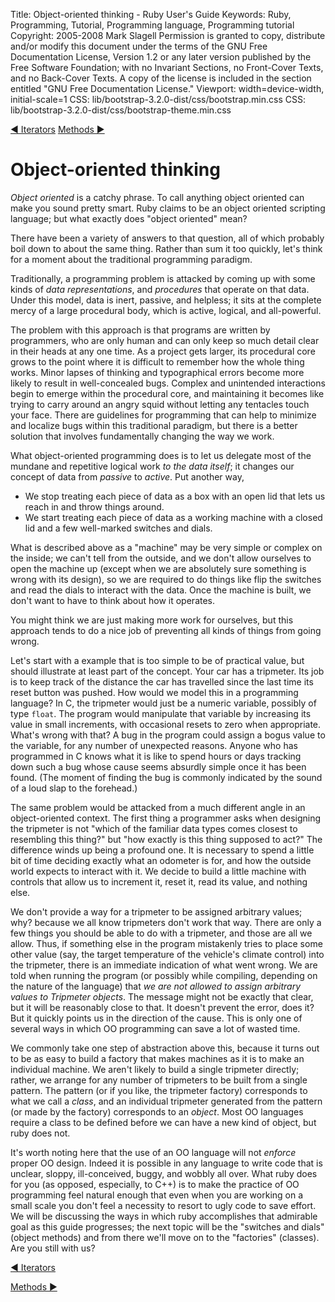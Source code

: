 Title: Object-oriented thinking - Ruby User's Guide
Keywords: Ruby, Programming, Tutorial, Programming language, Programming tutorial
Copyright: 2005-2008 Mark Slagell
           Permission is granted to copy, distribute and/or modify this document under the terms of the GNU Free Documentation License, Version 1.2 or any later version published by the Free Software Foundation; with no Invariant Sections, no Front-Cover Texts, and no Back-Cover Texts.
           A copy of the license is included in the section entitled "GNU Free Documentation License."
Viewport: width=device-width, initial-scale=1
CSS: lib/bootstrap-3.2.0-dist/css/bootstrap.min.css
CSS: lib/bootstrap-3.2.0-dist/css/bootstrap-theme.min.css

<div class="container">
<!-- Previous page -->
<a href="iterators.html" class="btn btn-default">&#9668; Iterators</a>
<!-- Next page -->
<a href="methods.html" class="btn btn-default">Methods &#9658;</a>

Object-oriented thinking
========================

*Object oriented* is a catchy phrase.  To call anything
object oriented can make you sound pretty smart.  Ruby claims to be
an object oriented scripting language; but what exactly does "object
oriented" mean?

There have been a variety of answers to that question, all of which
probably boil down to about the same thing.  Rather than sum it
too quickly, let's think for a moment about the traditional
programming paradigm.

Traditionally, a programming problem is attacked by coming up with
some kinds of *data representations*, and *procedures*
that operate on that data.  Under this model, data is inert,
passive, and helpless; it sits at the complete mercy of a large
procedural body, which is active, logical, and all-powerful.

The problem with this approach is that programs are written by
programmers, who are only human and can only keep so much detail clear
in their heads at any one time.  As a project gets larger, its
procedural core grows to the point where it is difficult to remember
how the whole thing works.  Minor lapses of thinking and
typographical errors become more likely to result in well-concealed
bugs.  Complex and unintended interactions begin to emerge within
the procedural core, and maintaining it becomes like trying to carry
around an angry squid without letting any tentacles touch your
face.  There are guidelines for programming that can help to
minimize and localize bugs within this traditional paradigm, but there
is a better solution that involves fundamentally changing the way we
work.

What object-oriented programming does is to let us delegate most of
the mundane and repetitive logical work *to the data itself*;
it changes our concept of data from *passive* to
*active*.  Put another way,

- We stop treating each piece of data as a box with an open lid
  that lets us reach in and throw things around.
- We start treating each piece of data as a working machine with
  a closed lid and a few well-marked switches and dials.

What is described above as a "machine" may be very simple or
complex on the inside; we can't tell from the outside, and we don't
allow ourselves to open the machine up (except when we are absolutely
sure something is wrong with its design), so we are required to do
things like flip the switches and read the dials to interact with the
data.  Once the machine is built, we don't want to have to
think about how it operates.

You might think we are just making more work for ourselves, but
this approach tends to do a nice job of preventing all kinds of things
from going wrong.

Let's start with a example that is too simple to be of practical
value, but should illustrate at least part of the concept.  Your
car has a tripmeter.  Its job is to keep track of the distance
the car has travelled since the last time its reset button was
pushed.  How would we model this in a programming language?
In C, the tripmeter would just be a numeric variable, possibly of type
`float`.  The program would manipulate that variable
by increasing its value in small increments, with occasional resets to
zero when appropriate.  What's wrong with that? A bug in
the program could assign a bogus value to the variable, for any number
of unexpected reasons.  Anyone who has programmed in C knows what
it is like to spend hours or days tracking down such a bug whose cause
seems absurdly simple once it has been found.  (The moment of
finding the bug is commonly indicated by the sound of a loud slap to
the forehead.)

The same problem would be attacked from a much different angle in
an object-oriented context.  The first thing a programmer asks
when designing the tripmeter is not "which of the familiar data types
comes closest to resembling this thing?" but "how exactly is this
thing supposed to act?" The difference winds up being a profound
one.  It is necessary to spend a little bit of time deciding
exactly what an odometer is for, and how the outside world expects to
interact with it.  We decide to build a little machine with
controls that allow us to increment it, reset it, read its value, and
nothing else.

We don't provide a way for a tripmeter to be assigned arbitrary
values; why? because we all know tripmeters don't work that way.
There are only a few things you should be able to do with a tripmeter,
and those are all we allow.  Thus, if something else in the
program mistakenly tries to place some other value (say, the target
temperature of the vehicle's climate control) into the tripmeter,
there is an immediate indication of what went wrong.  We are told
when running the program (or possibly while compiling, depending on
the nature of the language) that *we are not allowed to assign
arbitrary values to Tripmeter objects*.  The message might
not be exactly that clear, but it will be reasonably close to
that.  It doesn't prevent the error, does it? But it
quickly points us in the direction of the cause.  This is only
one of several ways in which OO programming can save a lot of wasted
time.

We commonly take one step of abstraction above this, because it
turns out to be as easy to build a factory that makes machines as it
is to make an individual machine.  We aren't likely to build a
single tripmeter directly; rather, we arrange for any number of
tripmeters to be built from a single pattern.  The pattern (or if
you like, the tripmeter factory) corresponds to what we call a
*class*, and an individual tripmeter generated from the pattern
(or made by the factory) corresponds to an *object*.  Most
OO languages require a class to be defined before we can have a new
kind of object, but ruby does not.

It's worth noting here that the use of an OO language will not
*enforce* proper OO design.  Indeed it is possible in any
language to write code that is unclear, sloppy, ill-conceived, buggy,
and wobbly all over.  What ruby does for you (as opposed,
especially, to C++) is to make the practice of OO programming feel
natural enough that even when you are working on a small scale you
don't feel a necessity to resort to ugly code to save effort.  We
will be discussing the ways in which ruby accomplishes that admirable
goal as this guide progresses; the next topic will be the "switches
and dials" (object methods) and from there we'll move on to the
"factories" (classes).  Are you still with us?

<!-- Previous page -->
<a href="iterators.html" class="btn btn-default">&#9668; Iterators</a>
<!-- Next page -->
<a href="methods.html" class="btn btn-default">Methods &#9658;</a>
</div>
<script src="lib/jquery-1.11.1.min.js"></script>
<script src="lib/bootstrap-3.2.0-dist/js/bootstrap.min.js"></script>
<script src="kbdnav.js"></script>
